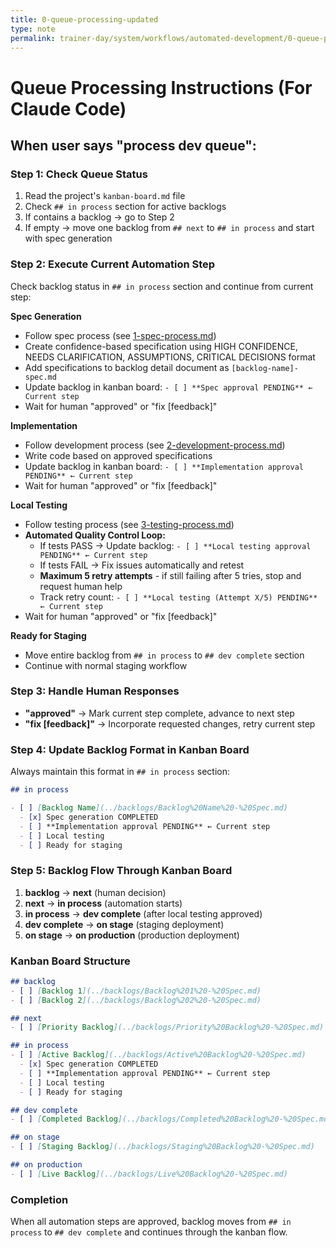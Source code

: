 ```yaml
---
title: 0-queue-processing-updated
type: note
permalink: trainer-day/system/workflows/automated-development/0-queue-processing
---
```


# Queue Processing Instructions (For Claude Code)

## When user says "process dev queue":

### Step 1: Check Queue Status
1. Read the project's `kanban-board.md` file
2. Check `## in process` section for active backlogs
3. If contains a backlog → go to Step 2
4. If empty → move one backlog from `## next` to `## in process` and start with spec generation

### Step 2: Execute Current Automation Step
Check backlog status in `## in process` section and continue from current step:

**Spec Generation**
- Follow spec process (see [1-spec-process.md](1-spec-process.md))
- Create confidence-based specification using HIGH CONFIDENCE, NEEDS CLARIFICATION, ASSUMPTIONS, CRITICAL DECISIONS format
- Add specifications to backlog detail document as `[backlog-name]-spec.md`
- Update backlog in kanban board: `- [ ] **Spec approval PENDING** ← Current step`
- Wait for human "approved" or "fix [feedback]"

**Implementation** 
- Follow development process (see [2-development-process.md](2-development-process.md))
- Write code based on approved specifications
- Update backlog in kanban board: `- [ ] **Implementation approval PENDING** ← Current step`
- Wait for human "approved" or "fix [feedback]"

**Local Testing**
- Follow testing process (see [3-testing-process.md](3-testing-process.md))
- **Automated Quality Control Loop:**
  - If tests PASS → Update backlog: `- [ ] **Local testing approval PENDING** ← Current step`
  - If tests FAIL → Fix issues automatically and retest
  - **Maximum 5 retry attempts** - if still failing after 5 tries, stop and request human help
  - Track retry count: `- [ ] **Local testing (Attempt X/5) PENDING** ← Current step`
- Wait for human "approved" or "fix [feedback]"

**Ready for Staging**
- Move entire backlog from `## in process` to `## dev complete` section
- Continue with normal staging workflow

### Step 3: Handle Human Responses
- **"approved"** → Mark current step complete, advance to next step
- **"fix [feedback]"** → Incorporate requested changes, retry current step

### Step 4: Update Backlog Format in Kanban Board
Always maintain this format in `## in process` section:
```markdown
## in process

- [ ] [Backlog Name](../backlogs/Backlog%20Name%20-%20Spec.md)
  - [x] Spec generation COMPLETED
  - [ ] **Implementation approval PENDING** ← Current step
  - [ ] Local testing
  - [ ] Ready for staging
```

### Step 5: Backlog Flow Through Kanban Board
1. **backlog** → **next** (human decision)
2. **next** → **in process** (automation starts)
3. **in process** → **dev complete** (after local testing approved)
4. **dev complete** → **on stage** (staging deployment)
5. **on stage** → **on production** (production deployment)

### Kanban Board Structure
```markdown
## backlog
- [ ] [Backlog 1](../backlogs/Backlog%201%20-%20Spec.md)
- [ ] [Backlog 2](../backlogs/Backlog%202%20-%20Spec.md)

## next
- [ ] [Priority Backlog](../backlogs/Priority%20Backlog%20-%20Spec.md)

## in process
- [ ] [Active Backlog](../backlogs/Active%20Backlog%20-%20Spec.md)
  - [x] Spec generation COMPLETED
  - [ ] **Implementation approval PENDING** ← Current step
  - [ ] Local testing
  - [ ] Ready for staging

## dev complete
- [ ] [Completed Backlog](../backlogs/Completed%20Backlog%20-%20Spec.md)

## on stage
- [ ] [Staging Backlog](../backlogs/Staging%20Backlog%20-%20Spec.md)

## on production
- [ ] [Live Backlog](../backlogs/Live%20Backlog%20-%20Spec.md)
```

### Completion
When all automation steps are approved, backlog moves from `## in process` to `## dev complete` and continues through the kanban flow.